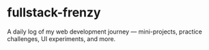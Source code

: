# fullstack-frenzy
A daily log of my web development journey — mini-projects, practice challenges, UI experiments, and more.
